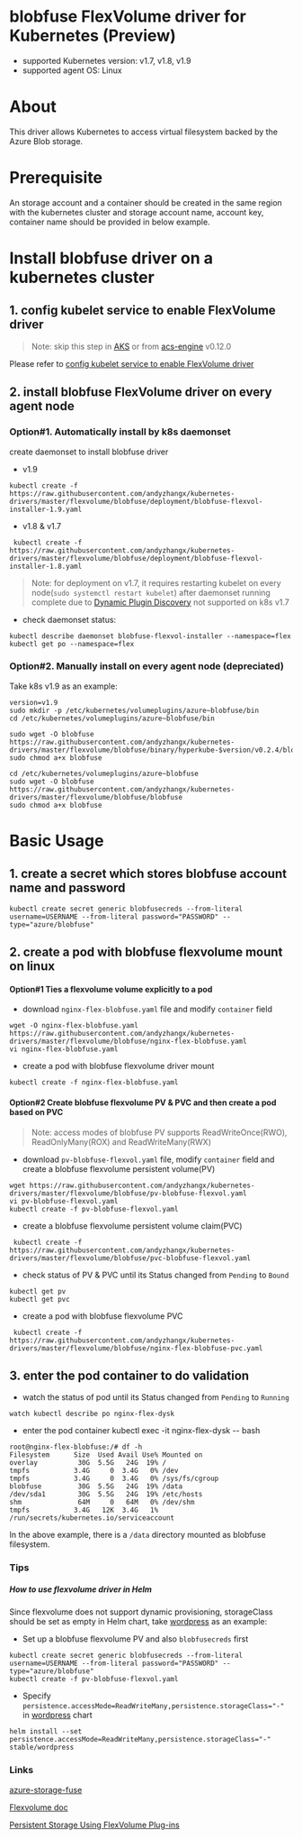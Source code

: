 # blobfuse FlexVolume driver for Kubernetes (Preview)
 - supported Kubernetes version: v1.7, v1.8, v1.9
 - supported agent OS: Linux 

# About
This driver allows Kubernetes to access virtual filesystem backed by the Azure Blob storage.

# Prerequisite
An storage account and a container should be created in the same region with the kubernetes cluster and storage account name, account key, container name should be provided in below example.

# Install blobfuse driver on a kubernetes cluster
## 1. config kubelet service to enable FlexVolume driver
> Note: skip this step in [AKS](https://azure.microsoft.com/en-us/services/container-service/) or from [acs-engine](https://github.com/Azure/acs-engine) v0.12.0

Please refer to [config kubelet service to enable FlexVolume driver](https://github.com/andyzhangx/kubernetes-drivers/blob/master/flexvolume/README.md#config-kubelet-service-to-enable-flexvolume-driver)
 
## 2. install blobfuse FlexVolume driver on every agent node
### Option#1. Automatically install by k8s daemonset
create daemonset to install blobfuse driver
 - v1.9
```
kubectl create -f https://raw.githubusercontent.com/andyzhangx/kubernetes-drivers/master/flexvolume/blobfuse/deployment/blobfuse-flexvol-installer-1.9.yaml
```
 - v1.8 & v1.7
```
 kubectl create -f https://raw.githubusercontent.com/andyzhangx/kubernetes-drivers/master/flexvolume/blobfuse/deployment/blobfuse-flexvol-installer-1.8.yaml
```
> Note: for deployment on v1.7, it requires restarting kubelet on every node(`sudo systemctl restart kubelet`) after daemonset running complete due to [Dynamic Plugin Discovery](https://github.com/kubernetes/community/blob/master/contributors/devel/flexvolume.md#dynamic-plugin-discovery) not supported on k8s v1.7

 - check daemonset status:
```
kubectl describe daemonset blobfuse-flexvol-installer --namespace=flex
kubectl get po --namespace=flex
```

### Option#2. Manually install on every agent node (depreciated)
Take k8s v1.9 as an example:
```
version=v1.9
sudo mkdir -p /etc/kubernetes/volumeplugins/azure~blobfuse/bin
cd /etc/kubernetes/volumeplugins/azure~blobfuse/bin

sudo wget -O blobfuse https://raw.githubusercontent.com/andyzhangx/kubernetes-drivers/master/flexvolume/blobfuse/binary/hyperkube-$version/v0.2.4/blobfuse
sudo chmod a+x blobfuse

cd /etc/kubernetes/volumeplugins/azure~blobfuse
sudo wget -O blobfuse https://raw.githubusercontent.com/andyzhangx/kubernetes-drivers/master/flexvolume/blobfuse/blobfuse
sudo chmod a+x blobfuse
```

# Basic Usage
## 1. create a secret which stores blobfuse account name and password
```
kubectl create secret generic blobfusecreds --from-literal username=USERNAME --from-literal password="PASSWORD" --type="azure/blobfuse"
```

## 2. create a pod with blobfuse flexvolume mount on linux
#### Option#1 Ties a flexvolume volume explicitly to a pod
- download `nginx-flex-blobfuse.yaml` file and modify `container` field
```
wget -O nginx-flex-blobfuse.yaml https://raw.githubusercontent.com/andyzhangx/kubernetes-drivers/master/flexvolume/blobfuse/nginx-flex-blobfuse.yaml
vi nginx-flex-blobfuse.yaml
```
 - create a pod with blobfuse flexvolume driver mount
```
kubectl create -f nginx-flex-blobfuse.yaml
```

#### Option#2 Create blobfuse flexvolume PV & PVC and then create a pod based on PVC
 > Note: access modes of blobfuse PV supports ReadWriteOnce(RWO), ReadOnlyMany(ROX) and ReadWriteMany(RWX)
 - download `pv-blobfuse-flexvol.yaml` file, modify `container` field and create a blobfuse flexvolume persistent volume(PV)
```
wget https://raw.githubusercontent.com/andyzhangx/kubernetes-drivers/master/flexvolume/blobfuse/pv-blobfuse-flexvol.yaml
vi pv-blobfuse-flexvol.yaml
kubectl create -f pv-blobfuse-flexvol.yaml
```

 - create a blobfuse flexvolume persistent volume claim(PVC)
```
 kubectl create -f https://raw.githubusercontent.com/andyzhangx/kubernetes-drivers/master/flexvolume/blobfuse/pvc-blobfuse-flexvol.yaml
```

 - check status of PV & PVC until its Status changed from `Pending` to `Bound`
 ```
 kubectl get pv
 kubectl get pvc
 ```
 
 - create a pod with blobfuse flexvolume PVC
```
 kubectl create -f https://raw.githubusercontent.com/andyzhangx/kubernetes-drivers/master/flexvolume/blobfuse/nginx-flex-blobfuse-pvc.yaml
 ```

## 3. enter the pod container to do validation
 - watch the status of pod until its Status changed from `Pending` to `Running`
```
watch kubectl describe po nginx-flex-dysk
```
 - enter the pod container
kubectl exec -it nginx-flex-dysk -- bash

```
root@nginx-flex-blobfuse:/# df -h
Filesystem      Size  Used Avail Use% Mounted on
overlay          30G  5.5G   24G  19% /
tmpfs           3.4G     0  3.4G   0% /dev
tmpfs           3.4G     0  3.4G   0% /sys/fs/cgroup
blobfuse         30G  5.5G   24G  19% /data
/dev/sda1        30G  5.5G   24G  19% /etc/hosts
shm              64M     0   64M   0% /dev/shm
tmpfs           3.4G   12K  3.4G   1% /run/secrets/kubernetes.io/serviceaccount
```
In the above example, there is a `/data` directory mounted as blobfuse filesystem.

### Tips
##### How to use flexvolume driver in Helm
Since flexvolume does not support dynamic provisioning, storageClass should be set as empty in Helm chart, take [wordpress](https://github.com/kubernetes/charts/tree/master/stable/wordpress) as an example:
 - Set up a blobfuse flexvolume PV and also `blobfusecreds` first
```
kubectl create secret generic blobfusecreds --from-literal username=USERNAME --from-literal password="PASSWORD" --type="azure/blobfuse"
kubectl create -f pv-blobfuse-flexvol.yaml
```
 - Specify `persistence.accessMode=ReadWriteMany,persistence.storageClass="-"` in [wordpress](https://github.com/kubernetes/charts/tree/master/stable/wordpress) chart
```
helm install --set persistence.accessMode=ReadWriteMany,persistence.storageClass="-" stable/wordpress
```

### Links
[azure-storage-fuse](https://github.com/Azure/azure-storage-fuse)

[Flexvolume doc](https://github.com/kubernetes/community/blob/master/contributors/devel/flexvolume.md)

[Persistent Storage Using FlexVolume Plug-ins](https://docs.openshift.org/latest/install_config/persistent_storage/persistent_storage_flex_volume.html)
